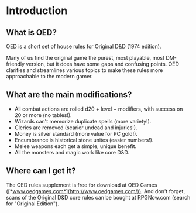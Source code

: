 # Introduction

## What is OED?

OED is a short set of house rules for Original D&D (1974 edition).

Many of us find the original game the purest, most playable, most DM-friendly version, but it does have some gaps and confusing points. OED clarifies and streamlines various topics to make these rules more approachable to the modern gamer.

## What are the main modifications?

-   All combat actions are rolled d20 + level + modifiers, with success on 20 or more (no tables!).
-   Wizards can't memorize duplicate spells (more variety!).
-   Clerics are removed (scarier undead and injuries!).
-   Money is silver standard (more value for PC gold!).
-   Encumbrance is historical stone unites (easier numbers!).
-   Melee weapons each get a simple, unique benefit.
-   All the monsters and magic work like core D&D.

## Where can I get it?

The OED rules supplement is free for download at OED Games ([*www.oedgames.com*](http://www.oedgames.com/)). And don't forget, scans of the Original D&D core rules can be bought at RPGNow.com (search for "Original Edition").

